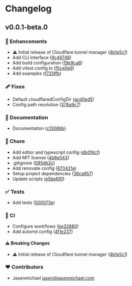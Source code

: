 # Changelog


## v0.0.1-beta.0


### 🚀 Enhancements

- ⚠️  Initial release of Cloudflare tunnel manager ([4b1e5c1](https://github.com/jasenmichael/cf-tunnel/commit/4b1e5c1))
- Add CLI interface ([9c46748](https://github.com/jasenmichael/cf-tunnel/commit/9c46748))
- Add build configuration ([19e9ca8](https://github.com/jasenmichael/cf-tunnel/commit/19e9ca8))
- Add vitest.config.ts ([f5ce0e9](https://github.com/jasenmichael/cf-tunnel/commit/f5ce0e9))
- Add examples ([f725ffb](https://github.com/jasenmichael/cf-tunnel/commit/f725ffb))

### 🩹 Fixes

- Default cloudflaredConfigDir ([acd0ed5](https://github.com/jasenmichael/cf-tunnel/commit/acd0ed5))
- Config path resolution ([378a9c7](https://github.com/jasenmichael/cf-tunnel/commit/378a9c7))

### 📖 Documentation

- Documentation ([c13086b](https://github.com/jasenmichael/cf-tunnel/commit/c13086b))

### 🏡 Chore

- Add editor and typescript config ([db0f4cf](https://github.com/jasenmichael/cf-tunnel/commit/db0f4cf))
- Add MIT license ([4b6e543](https://github.com/jasenmichael/cf-tunnel/commit/4b6e543))
- .gitignore ([085db2c](https://github.com/jasenmichael/cf-tunnel/commit/085db2c))
- Add renovate config ([870421e](https://github.com/jasenmichael/cf-tunnel/commit/870421e))
- Setup project dependencies ([38ca957](https://github.com/jasenmichael/cf-tunnel/commit/38ca957))
- Update scripts ([e5be6f0](https://github.com/jasenmichael/cf-tunnel/commit/e5be6f0))

### ✅ Tests

- Add tests ([500073e](https://github.com/jasenmichael/cf-tunnel/commit/500073e))

### 🤖 CI

- Configure workflows ([be32880](https://github.com/jasenmichael/cf-tunnel/commit/be32880))
- Add automd config ([4f1e237](https://github.com/jasenmichael/cf-tunnel/commit/4f1e237))

#### ⚠️ Breaking Changes

- ⚠️  Initial release of Cloudflare tunnel manager ([4b1e5c1](https://github.com/jasenmichael/cf-tunnel/commit/4b1e5c1))

### ❤️ Contributors

- Jasenmichael <jasen@jasenmichael.com>

